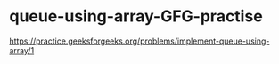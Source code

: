 # queue-using-array-GFG-practise
https://practice.geeksforgeeks.org/problems/implement-queue-using-array/1
